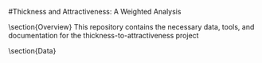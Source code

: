 #Thickness and Attractiveness: A Weighted Analysis

\section{Overview}
This repository contains the necessary data, tools, and documentation for the thickness-to-attractiveness project

\section{Data}